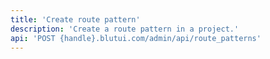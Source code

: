 ```yaml
---
title: 'Create route pattern'
description: 'Create a route pattern in a project.'
api: 'POST {handle}.blutui.com/admin/api/route_patterns'
---
```

